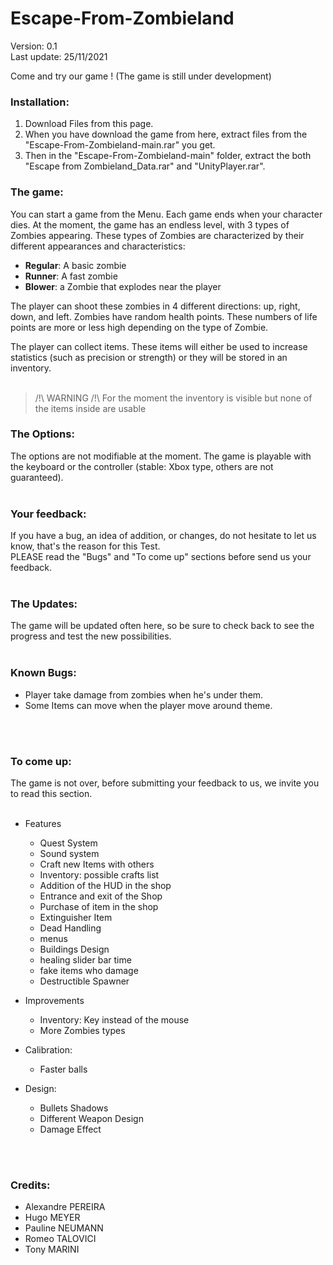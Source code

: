 
# Escape-From-Zombieland

Version: 0.1<br/>
Last update: 25/11/2021

Come and try our game ! (The game is still under development)

### Installation:
1. Download Files from this page.
2. When you have download the game from here, extract files from the "Escape-From-Zombieland-main.rar" you get.
3. Then in the "Escape-From-Zombieland-main" folder, extract the both "Escape from Zombieland_Data.rar" and "UnityPlayer.rar".

### The game:
You can start a game from the Menu. Each game ends when your character dies. At the moment, the game has an endless level, with 3 types of Zombies appearing. These types of Zombies are characterized by their different appearances and characteristics:
- **Regular**: A basic zombie
- **Runner**: A fast zombie
- **Blower**: a Zombie that explodes near the player

The player can shoot these zombies in 4 different directions: up, right, down, and left. Zombies have random health points. These numbers of life points are more or less high depending on the type of Zombie.

The player can collect items. These items will either be used to increase statistics (such as precision or strength) or they will be stored in an inventory.
<br/>
<br/>

>/!\\ WARNING /!\\
>For the moment the inventory is visible but none of the items inside are usable
>
### The Options:
 The options are not modifiable at the moment. The game
 is playable with the keyboard or the controller (stable: Xbox type,    others are not guaranteed).
<br/>
<br/>

### Your feedback:
If you have a bug, an idea of addition, or changes, do not hesitate to let us know, that's the reason for this Test.<br/>
PLEASE read the "Bugs" and "To come up" sections before send us your feedback.
<br/>
<br/>

### The Updates:
The game will be updated often here, so be sure to check back to see the progress and test the new possibilities.
<br/>
<br/>

### Known Bugs:
* Player take damage from zombies when he's under them.
* Some Items can move when the player move around theme.
<br/>
<br/>

### To come up:
The game is not over, before submitting your feedback to us, we invite you to read this section.
<br/>
<br/>

* Features
     - Quest System
     - Sound system
     - Craft new Items with others
     - Inventory: possible crafts list
     - Addition of the HUD in the shop
     - Entrance and exit of the Shop
     - Purchase of item in the shop
     - Extinguisher Item
     - Dead Handling
     - menus
     - Buildings Design
     - healing slider bar time
     - fake items who damage
     - Destructible Spawner

* Improvements
     - Inventory: Key instead of the mouse
     - More Zombies types

* Calibration:
     - Faster balls

* Design:
     - Bullets Shadows
     - Different Weapon Design
     - Damage Effect

<br/>
<br/>

### Credits:<br/>
- Alexandre PEREIRA
- Hugo MEYER
- Pauline NEUMANN
- Romeo TALOVICI
- Tony MARINI
